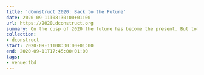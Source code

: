```yaml
---
title: 'dConstruct 2020: Back to the Future'
date: 2020-09-11T08:30:00+01:00
url: https://2020.dconstruct.org
summary: On the cusp of 2020 the future has become the present. But tomorrow’s utopia is yet to be designed – and now more than ever we need to explore how tech can help or hinder our progress.
collection:
- dconstruct
start: 2020-09-11T08:30:00+01:00
end: 2020-09-11T17:45:00+01:00
tags:
- venue:tbd
---
```

